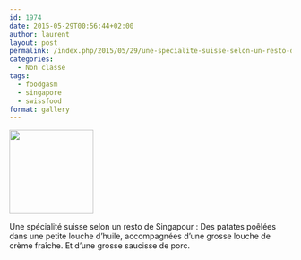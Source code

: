 ```yaml
---
id: 1974
date: 2015-05-29T00:56:44+02:00
author: laurent
layout: post
permalink: /index.php/2015/05/29/une-specialite-suisse-selon-un-resto-de-singapour/
categories:
  - Non classé
tags:
  - foodgasm
  - singapore
  - swissfood
format: gallery
---
```

  <div class='gallery-icon landscape'>
    <a href='https://wp.ghirardotti.fr/index.php/2015/05/29/une-specialite-suisse-selon-un-resto-de-singapour/attachment/1975/'><img width="150" height="150" src="/wp-content/uploads/2015/05/tumblr_np36mkpbeg1uuvt0bo1_1280-150x150.jpg" class="attachment-thumbnail size-thumbnail" alt="" srcset="/wp-content/uploads/2015/05/tumblr_np36mkpbeg1uuvt0bo1_1280-150x150.jpg 150w, /wp-content/uploads/2015/05/tumblr_np36mkpbeg1uuvt0bo1_1280-300x300.jpg 300w, /wp-content/uploads/2015/05/tumblr_np36mkpbeg1uuvt0bo1_1280-1024x1024.jpg 1024w, /wp-content/uploads/2015/05/tumblr_np36mkpbeg1uuvt0bo1_1280-768x768.jpg 768w, /wp-content/uploads/2015/05/tumblr_np36mkpbeg1uuvt0bo1_1280-1200x1200.jpg 1200w, /wp-content/uploads/2015/05/tumblr_np36mkpbeg1uuvt0bo1_1280.jpg 1280w" sizes="(max-width: 150px) 100vw, 150px" /></a>
  </div>
</div>

Une spécialité suisse selon un resto de Singapour : Des patates poêlées dans une petite louche d&rsquo;huile, accompagnées d&rsquo;une grosse louche de crème fraîche. Et d&rsquo;une grosse saucisse de porc.